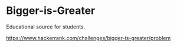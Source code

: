 # Bigger-is-Greater
Educational source for students.

https://www.hackerrank.com/challenges/bigger-is-greater/problem

